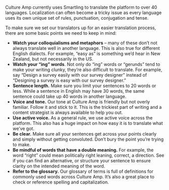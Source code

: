 Culture Amp currently uses Smartling to translate the platform to over 40 languages. Localization can often become a tricky issue as every language uses its own unique set of rules, punctuation, conjugation and tense. 

To make sure we set our translators up for an easier translation process, there are some basic points we need to keep in mind:



*   **Watch your colloquialisms and metaphors** – many of these don’t not always translate well in another language. This is also true for different English dialects. For example, “easy as” is something we’d hear in New Zealand, but not necessarily in the US.
*   **Watch your “ing” words**. Not only do “ing” words or “gerunds” tend to make your writing clunky, they’re also difficult to translate. For example, say “Design a survey easily with our survey designer” instead of “Designing a survey is easy with our survey designer.”
*   **Sentence length.** Make sure you limit your sentences to 20 words or less. While a sentence in English may have 30 words, the same sentence could take up 40 words in another language.
*   **Voice and tone.** Our tone at Culture Amp is friendly but not overly familiar. Follow it and stick to it. This is the trickiest part of writing and a content strategist is always available to help you out.
*   **Use active voice.** As a general rule, we use active voice across the platform. This also has a huge impact on how easy it is to translate what we’ve got.
*   **Be clear.** Make sure all your sentences get across your points clearly and simply without getting convoluted. Don’t bury the point you’re trying to make.
*   **Be mindful of words that have a double meaning.** For example, the word “right” could mean politically right leaning, correct, a direction. See if you can find an alternative, or structure your sentence to ensure clarity on the intended meaning of the word.
*   **Refer to the glossary.** Our glossary of terms is full of definitions for commonly used words across Culture Amp. It’s also a great place to check or reference spelling and capitalization.